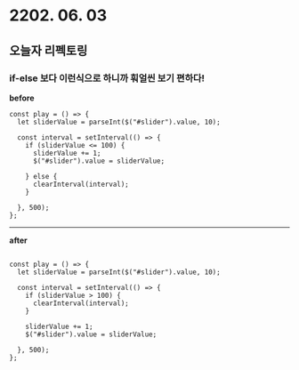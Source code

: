 # 2202. 06. 03

## 오늘자 리펙토링

### if-else 보다 이런식으로 하니까 훠얼씬 보기 편하다!

**before**

```
const play = () => {
  let sliderValue = parseInt($("#slider").value, 10);

  const interval = setInterval(() => {
    if (sliderValue <= 100) {
      sliderValue += 1;
      $("#slider").value = sliderValue;

    } else {
      clearInterval(interval);
    }

  }, 500);
};
```

---

**after**

```

const play = () => {
  let sliderValue = parseInt($("#slider").value, 10);

  const interval = setInterval(() => {
    if (sliderValue > 100) {
      clearInterval(interval);
    }

    sliderValue += 1;
    $("#slider").value = sliderValue;

  }, 500);
};
```
